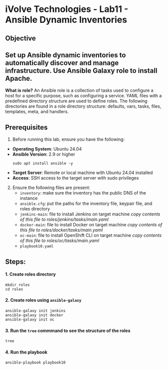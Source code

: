 # iVolve Technologies - Lab11 - Ansible Dynamic Inventories

## **Objective**

## Set up Ansible dynamic inventories to automatically discover and manage infrastructure. Use Ansible Galaxy role to install Apache.
**What is role?**
An Ansible role is a collection of tasks used to configure a host for a specific purpose, such as configuring a service. YAML files with a predefined directory structure are used to define roles. The following directories are found in a role directory structure: defaults, vars, tasks, files, templates, meta, and handlers.
## **Prerequisites**
1. Before running this lab, ensure you have the following:
- **Operating System**: Ubuntu 24.04
- **Ansible Version**: 2.9 or higher
  ```
  sudo apt install ansible -y
  ```
- **Target Server**: Remote or local machine with Ubuntu 24.04 installed
- **Access**: SSH access to the target server with sudo privileges
  
2. Ensure the following files are present:
   - `inventory`: make sure the inventory has the public DNS of the instance
   - `ansible.cfg`: put the paths for the inventory file, keypair file, and roles directory
   - `jenkins-main`: file to install Jenkins on target machine
     *copy contents of this file to roles/jenkins/tasks/main.yaml*
   - `docker-main`: file to install Docker on target machine
     *copy contents of this file to roles/docker/tasks/main.yaml*
   - `oc-main`: file to install OpenShift CLI on target machine
     *copy contents of this file to roles/oc/tasks/main.yaml*
   - `playbook10.yaml`


## **Steps:**

#### 1. Create roles directory
  ```
  mkdir roles
  cd roles
  ```
#### 2. Create roles using `ansible-galaxy`
  ```
 ansible-galaxy init jenkins
 ansible-galaxy init docker
 ansible-galaxy init oc
  ```
#### 3. Run the `tree` commmand to see the structure of the roles 
  ```
  tree
  ```
#### 4. Run the playbook
  ```
  ansible-playbook playbook10
  ```



